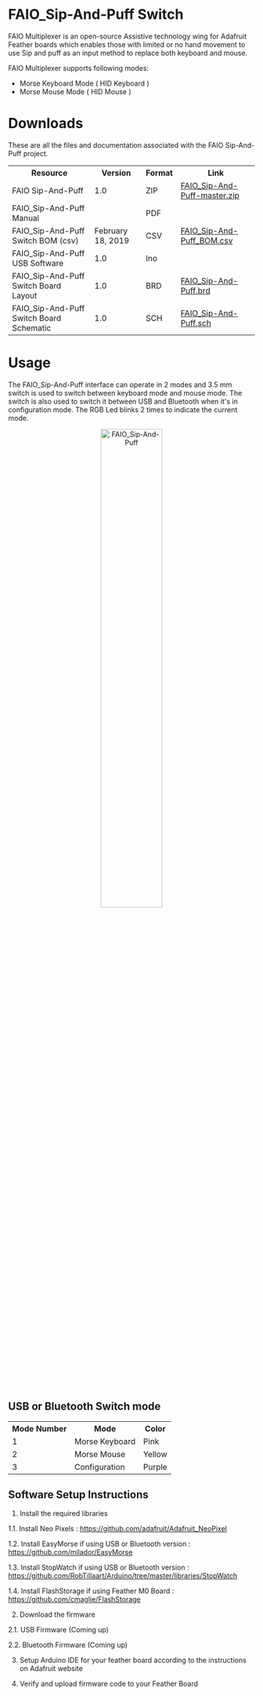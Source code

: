 # FAIO_Sip-And-Puff Switch 

FAIO Multiplexer is an open-source Assistive technology wing for Adafruit Feather boards which enables those with limited or no hand movement to use Sip and puff as an input method to replace both keyboard and mouse.

FAIO Multiplexer supports following modes:

* Morse Keyboard Mode ( HID Keyboard )
* Morse Mouse Mode ( HID Mouse )


# Downloads 

These are all the files and documentation associated with the FAIO Sip-And-Puff project.

 <table style="width:100%">
  <tr>
    <th>Resource</th>
    <th>Version</th>
    <th>Format</th>
    <th>Link</th>
  </tr>
    <tr>
    <td>FAIO Sip-And-Puff</td>
    <td>1.0</td>
    <td>ZIP</td>
    <td><a href="https://github.com/milador/FAIO_Sip-And-Puff/archive/master.zip">FAIO_Sip-And-Puff-master.zip</a></td>
  </tr>
  <tr>
    <td>FAIO_Sip-And-Puff Manual</td>
    <td></td>
    <td>PDF</td>
    <td><a href=""> </a></td>
  </tr>
  <tr>
    <td>FAIO_Sip-And-Puff Switch BOM (csv)</td>
    <td>February 18, 2019</td>
    <td>CSV</td>
    <td><a href="https://github.com/milador/FAIO_Sip-And-Puff/blob/master/Components/FAIO_Sip-And-Puff_BOM.csv">FAIO_Sip-And-Puff_BOM.csv</a></td>
  </tr>
  <tr>
    <td>FAIO_Sip-And-Puff USB Software</td>
    <td>1.0</td>
    <td>Ino</td>
    <td></td>
  </tr>
  <tr>
    <td>FAIO_Sip-And-Puff Switch Board Layout</td>
    <td>1.0</td>
    <td>BRD</td>
    <td><a href="https://raw.githubusercontent.com/milador/FAIO_Sip-And-Puff/master/Hardware/PCB_design/FAIO_Sip-And-Puff.brd">FAIO_Sip-And-Puff.brd</a></td>
  </tr>
  <tr>
    <td>FAIO_Sip-And-Puff Switch Board Schematic</td>
    <td>1.0</td>
    <td>SCH</td>
    <td><a href="https://raw.githubusercontent.com/milador/FAIO_Sip-And-Puff/master/Hardware/PCB_design/FAIO_Sip-And-Puff.sch">FAIO_Sip-And-Puff.sch</a></td>
  </tr>
</table> 

# Usage

The FAIO_Sip-And-Puff interface can operate in 2 modes and 3.5 mm switch is used to switch between keyboard mode and mouse mode. 
The switch is also used to switch it between USB and Bluetooth when it's in configuration mode. The RGB Led blinks 2 times to indicate the current mode.

<p align="center">
<img align="center" src="https://raw.githubusercontent.com/milador/FAIO_Sip-And-Puff/master/Resources/Images/faio_sipandpuff.png" width="50%" height="50%" alt="FAIO_Sip-And-Puff"/>
</p>

## USB or Bluetooth Switch mode

 <table style="width:100%">
  <tr>
    <th>Mode Number</th>
    <th>Mode</th>
    <th>Color</th>
  </tr>
  <tr>
    <td>1</td>
    <td>Morse Keyboard</td>
    <td>Pink</td>
  </tr>
  <tr>
    <td>2</td>
    <td>Morse Mouse</td>
    <td>Yellow</td>
  </tr>
  <tr>
    <td>3</td>
    <td>Configuration</td>
    <td>Purple</td>
  </tr>
</table> 


## Software Setup Instructions

  1. Install the required libraries 
  
  1.1. Install Neo Pixels : https://github.com/adafruit/Adafruit_NeoPixel

  1.2. Install EasyMorse if using USB or Bluetooth version : https://github.com/milador/EasyMorse
  
  1.3. Install StopWatch if using USB or Bluetooth version : https://github.com/RobTillaart/Arduino/tree/master/libraries/StopWatch
  
  1.4. Install FlashStorage if using Feather M0 Board : https://github.com/cmaglie/FlashStorage
 
  2. Download the firmware 
  
  2.1. USB Firmware (Coming up)
  
  2.2. Bluetooth Firmware (Coming up)
  
  3. Setup Arduino IDE for your feather board according to the instructions on Adafruit website
  
  4. Verify and upload firmware code to your Feather Board
